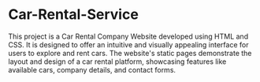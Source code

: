 # Car-Rental-Service
This project is a Car Rental Company Website developed using HTML and CSS. It is designed to offer an intuitive and visually appealing interface for users to explore and rent cars. The website's static pages demonstrate the layout and design of a car rental platform, showcasing features like available cars, company details, and contact forms.
